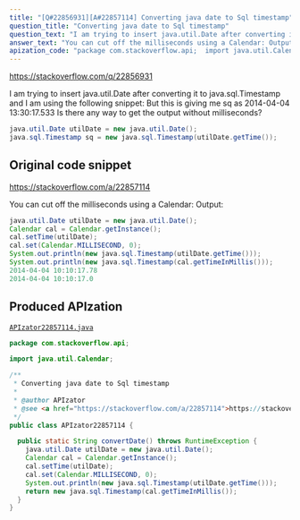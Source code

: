 ```yaml
---
title: "[Q#22856931][A#22857114] Converting java date to Sql timestamp"
question_title: "Converting java date to Sql timestamp"
question_text: "I am trying to insert java.util.Date after converting it to java.sql.Timestamp and I am using the following snippet: But this is giving me sq as 2014-04-04 13:30:17.533 Is there any way to get the output without milliseconds?"
answer_text: "You can cut off the milliseconds using a Calendar: Output:"
apization_code: "package com.stackoverflow.api;  import java.util.Calendar;  /**  * Converting java date to Sql timestamp  *  * @author APIzator  * @see <a href=\"https://stackoverflow.com/a/22857114\">https://stackoverflow.com/a/22857114</a>  */ public class APIzator22857114 {    public static String convertDate() throws RuntimeException {     java.util.Date utilDate = new java.util.Date();     Calendar cal = Calendar.getInstance();     cal.setTime(utilDate);     cal.set(Calendar.MILLISECOND, 0);     System.out.println(new java.sql.Timestamp(utilDate.getTime()));     return new java.sql.Timestamp(cal.getTimeInMillis());   } }"
---
```


https://stackoverflow.com/q/22856931

I am trying to insert java.util.Date after converting it to java.sql.Timestamp and I am using the following snippet:
But this is giving me sq as 2014-04-04 13:30:17.533
Is there any way to get the output without milliseconds?


```java
java.util.Date utilDate = new java.util.Date();
java.sql.Timestamp sq = new java.sql.Timestamp(utilDate.getTime());
```


## Original code snippet

https://stackoverflow.com/a/22857114

You can cut off the milliseconds using a Calendar:
Output:

```java
java.util.Date utilDate = new java.util.Date();
Calendar cal = Calendar.getInstance();
cal.setTime(utilDate);
cal.set(Calendar.MILLISECOND, 0);
System.out.println(new java.sql.Timestamp(utilDate.getTime()));
System.out.println(new java.sql.Timestamp(cal.getTimeInMillis()));
2014-04-04 10:10:17.78
2014-04-04 10:10:17.0
```

## Produced APIzation

[`APIzator22857114.java`](https://github.com/pasqualesalza/apization-temp-data/raw/master/apizations/java/APIzator22857114.java)

```java
package com.stackoverflow.api;

import java.util.Calendar;

/**
 * Converting java date to Sql timestamp
 *
 * @author APIzator
 * @see <a href="https://stackoverflow.com/a/22857114">https://stackoverflow.com/a/22857114</a>
 */
public class APIzator22857114 {

  public static String convertDate() throws RuntimeException {
    java.util.Date utilDate = new java.util.Date();
    Calendar cal = Calendar.getInstance();
    cal.setTime(utilDate);
    cal.set(Calendar.MILLISECOND, 0);
    System.out.println(new java.sql.Timestamp(utilDate.getTime()));
    return new java.sql.Timestamp(cal.getTimeInMillis());
  }
}

```
